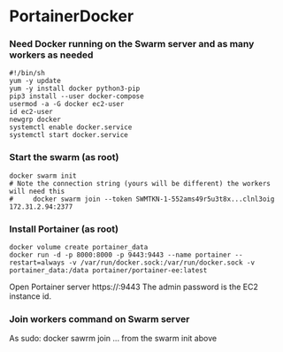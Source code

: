 # PortainerDocker

### Need Docker running on the Swarm server and as many workers as needed

```
#!/bin/sh
yum -y update
yum -y install docker python3-pip 
pip3 install --user docker-compose
usermod -a -G docker ec2-user
id ec2-user
newgrp docker
systemctl enable docker.service
systemctl start docker.service

```

### Start the swarm (as root)
```
docker swarm init
# Note the connection string (yours will be different) the workers will need this
#     docker swarm join --token SWMTKN-1-552ams49r5u3t8x...clnl3oig 172.31.2.94:2377
```

### Install Portainer (as root)
```
docker volume create portainer_data
docker run -d -p 8000:8000 -p 9443:9443 --name portainer --restart=always -v /var/run/docker.sock:/var/run/docker.sock -v portainer_data:/data portainer/portainer-ee:latest

```
Open Portainer server https://<ip>:9443
The admin password is the EC2 instance id.


### Join workers command on Swarm server
As sudo: docker sawrm join ... from the swarm init above

